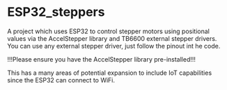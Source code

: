 # ESP32_steppers
A project which uses ESP32 to control stepper motors using positional values via the AccelStepper library and TB6600 external stepper drivers. You can use any external stepper driver, just follow the pinout int he code.

!!!Please ensure you have the AccelStepper library pre-installed!!!

This has a many areas of potential expansion to include IoT capabilities since the ESP32 can connect to WiFi. 



